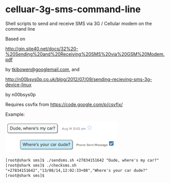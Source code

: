 celluar-3g-sms-command-line
===========================

Shell scripts to send and receive SMS via 3G / Cellular modem on the command line

Based on 

http://gin.site40.net/docs/32%20-%20Sending%20and%20Receiving%20SMS%20via%20GSM%20Modem.pdf

by tkibowen@googlemail.com, and 

http://n00bsys0p.co.uk/blog/2012/07/09/sending-recieving-sms-3g-device-linux

by n00bsys0p

Requires csvfix from https://code.google.com/p/csvfix/

Example:

![Example](example.png "Example")

    [root@shark sms]$ ./sendsms.sh +27834151642 "Dude, where's my car?"
    [root@shark sms]$ ./checksms.sh 
    "+27834151642","13/08/14,12:02:33+08","Where's your car dude?"
    [root@shark sms]$
